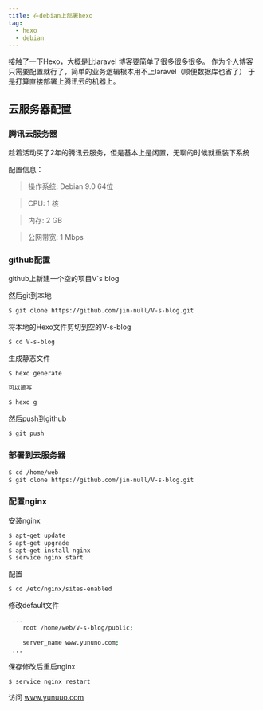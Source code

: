 ```yaml
---
title: 在debian上部署hexo
tag: 
  - hexo 
  - debian
---
```

接触了一下Hexo，大概是比laravel 博客要简单了很多很多很多。
作为个人博客只需要配置就行了，简单的业务逻辑根本用不上laravel（顺便数据库也省了）
于是打算直接部署上腾讯云的机器上。

## 云服务器配置

### 腾讯云服务器
趁着活动买了2年的腾讯云服务，但是基本上是闲置，无聊的时候就重装下系统
<!--more-->
配置信息：
> 操作系统:	Debian 9.0 64位

> CPU:	1 核

>内存:	2 GB

>公网带宽: 	1 Mbps



### github配置

github上新建一个空的项目V`s blog

然后git到本地
``` bash
$ git clone https://github.com/jin-null/V-s-blog.git
```
将本地的Hexo文件剪切到空的V-s-blog

``` bash
$ cd V-s-blog
```

生成静态文件 

``` bash
$ hexo generate

可以简写

$ hexo g
```


然后push到github

``` bash
$ git push
```
### 部署到云服务器

``` bash
$ cd /home/web
$ git clone https://github.com/jin-null/V-s-blog.git
```


### 配置nginx

安装nginx
``` bash
$ apt-get update 
$ apt-get upgrade 
$ apt-get install nginx  
$ service nginx start  
```
配置 

```bash
$ cd /etc/nginx/sites-enabled 
```
修改default文件

```bash
 ...
    root /home/web/V-s-blog/public;
    
    server_name www.yununo.com; 
 ...
```
保存修改后重启nginx
```bash
$ service nginx restart
```
访问 [](http://)www.yunuuo.com
